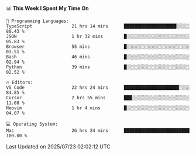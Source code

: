 <!--START_SECTION:waka-->
📊 **This Week I Spent My Time On** 

```text
💬 Programming Languages: 
TypeScript               21 hrs 14 mins      ████████████████████░░░░░   80.43 % 
JSON                     1 hr 32 mins        █░░░░░░░░░░░░░░░░░░░░░░░░   05.83 % 
Browser                  55 mins             █░░░░░░░░░░░░░░░░░░░░░░░░   03.51 % 
Bash                     46 mins             █░░░░░░░░░░░░░░░░░░░░░░░░   02.94 % 
Python                   39 mins             █░░░░░░░░░░░░░░░░░░░░░░░░   02.52 % 

🔥 Editors: 
VS Code                  22 hrs 24 mins      █████████████████████░░░░   84.85 % 
Cursor                   2 hrs 55 mins       ███░░░░░░░░░░░░░░░░░░░░░░   11.08 % 
Neovim                   1 hr 4 mins         █░░░░░░░░░░░░░░░░░░░░░░░░   04.07 % 

💻 Operating System: 
Mac                      26 hrs 24 mins      █████████████████████████   100.00 % 
```


 Last Updated on 2025/07/23 02:02:12 UTC
<!--END_SECTION:waka-->
